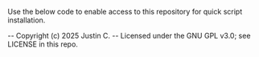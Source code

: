 Use the below code to enable access to this repository for quick script installation.


-- Copyright (c) 2025 Justin C.
-- Licensed under the GNU GPL v3.0; see LICENSE in this repo.
